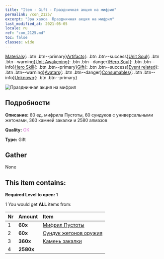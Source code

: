 ```yaml
---
title: "Item - Gift - Праздничная акция на мифрил"
permalink: /con_2125/
excerpt: "Эра хаоса  Праздничная акция на мифрил"
last_modified_at: 2021-05-05
locale: ru
ref: "con_2125.md"
toc: false
classes: wide
---
```

 [Materials](/ItemsRU/){: .btn .btn--primary}[Artifacts](/ItemsRU/Artifacts/){: .btn .btn--success}[Unit Soul](/ItemsRU/UnitSoul/){: .btn .btn--warning}[Unit Awakening](/ItemsRU/UnitAwakening/){: .btn .btn--danger}[Hero Soul](/ItemsRU/HeroSoul/){: .btn .btn--info}[Hero Skill](/ItemsRU/HeroSkill/){: .btn .btn--primary}[Gift](/ItemsRU/Gift/){: .btn .btn--success}[Event related](/ItemsRU/Events/){: .btn .btn--warning}[Avatars](/ItemsRU/Avatars/){: .btn .btn--danger}[Consumables](/ItemsRU/Consumables/){: .btn .btn--info}[Unknown](/ItemsRU/Unknown/){: .btn .btn--primary}

 ![Праздничная акция на мифрил](/images/t/i_907592.png)

## Подробности
 **Описание:** 60 ед. мифрила Пустоты, 60 сундуков с универсальными жетонами, 360 камней закалки и 2580 алмазов

 **Quality:** <span style="color: #DA70D6">OK</span>

 **Type:** Gift

## Gather

  None

## This item contains:

 **Required Level to open:** 1

 1 You would get **ALL** items  from:

  | Nr | Amount |     Item    |
  |:---|:-------|:------------|
  | 1 |  **60x** | [Мифрил Пустоты](/ItemsRU/con_817/) |  | 
  | 2 |  **60x** | [Сундук жетонов оружия](/ItemsRU/con_1367/) |  | 
  | 3 |  **360x** | [Камень закалки](/ItemsRU/con_814/) |  | 
  | 4 |  **2580x** | <i class="fas fa-gem"/> |  | 
